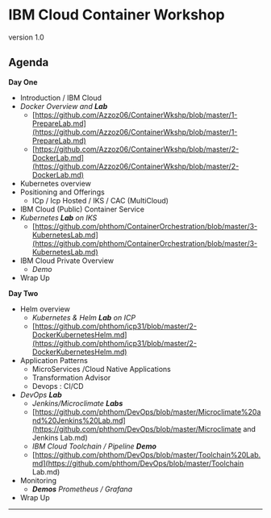 # IBM Cloud Container Workshop

version 1.0

## Agenda
**Day One**
+ Introduction / IBM Cloud
+ _Docker Overview and **Lab**_
  + [https://github.com/Azzoz06/ContainerWkshp/blob/master/1-PrepareLab.md](https://github.com/Azzoz06/ContainerWkshp/blob/master/1-PrepareLab.md)
  + [https://github.com/Azzoz06/ContainerWkshp/blob/master/2-DockerLab.md](https://github.com/Azzoz06/ContainerWkshp/blob/master/2-DockerLab.md)
+ Kubernetes overview
+ Positioning and Offerings
    + ICp / Icp Hosted / IKS / CAC (MultiCloud)
+ IBM Cloud (Public) Container Service
+ _Kubernetes **Lab** on IKS_
  + [https://github.com/phthom/ContainerOrchestration/blob/master/3-KubernetesLab.md](https://github.com/phthom/ContainerOrchestration/blob/master/3-KubernetesLab.md)
+ IBM Cloud Private Overview
  +   _Demo_
+ Wrap Up

**Day Two**
+ Helm overview
  + _Kubernetes & Helm **Lab** on ICP_
  + [https://github.com/phthom/icp31/blob/master/2-DockerKubernetesHelm.md](https://github.com/phthom/icp31/blob/master/2-DockerKubernetesHelm.md)
+ Application Patterns
  + MicroServices /Cloud Native Applications
  + Transformation Advisor
  + Devops : CI/CD
+ _DevOps **Lab**_
  + _Jenkins/Microclimate **Labs**_
  + [https://github.com/phthom/DevOps/blob/master/Microclimate%20and%20Jenkins%20Lab.md](https://github.com/phthom/DevOps/blob/master/Microclimate and Jenkins Lab.md)
  + _IBM Cloud Toolchain / Pipeline **Demo**_
  + [https://github.com/phthom/DevOps/blob/master/Toolchain%20Lab.md](https://github.com/phthom/DevOps/blob/master/Toolchain Lab.md)
+ Monitoring
  + _**Demos** Prometheus / Grafana_
+ Wrap Up

---
